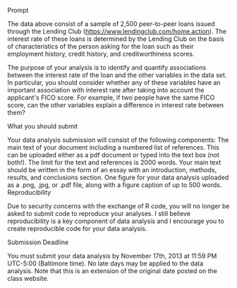 Prompt

The data above consist of a sample of 2,500 peer-to-peer loans issued through the Lending Club (https://www.lendingclub.com/home.action). The interest rate of these loans is determined by the Lending Club on the basis of characteristics of the person asking for the loan such as their employment history, credit history, and creditworthiness scores. 

The purpose of your analysis is to identify and quantify associations between the interest rate of the loan and the other variables in the data set. In particular, you should consider whether any of these variables have an important association with interest rate after taking into account the applicant's FICO score. For example, if two people have the same FICO score, can the other variables explain a difference in interest rate between them?

What you should submit

Your data analysis submission will consist of the following components:
The main text of your document including a numbered list of references. This can be uploaded either as a pdf document or typed into the text box (not both!). The limit for the text and references is 2000 words. Your main text should be written in the form of an essay with an introduction, methods, results, and conclusions section. 
One figure for your data analysis uploaded as a .png, .jpg, or .pdf file, along with a figure caption of up to 500 words. 
Reproducibility

Due to security concerns with the exchange of R code, you will no longer be asked to submit code to reproduce your analyses. I still believe reproducibility is a key component of data analysis and I encourage you to create reproducible code for your data analysis. 

Submission Deadline

You must submit your data analysis by November 17th, 2013 at 11:59 PM UTC-5:00 (Baltimore time). No late days may be applied to the data analysis. Note that this is an extension of the original date posted on the class website.